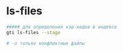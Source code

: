 # ls-files

```bash
##### для определения хэш-кодов в индексe
gti ls-files --stage

# -u только конфликтные файлы
```
